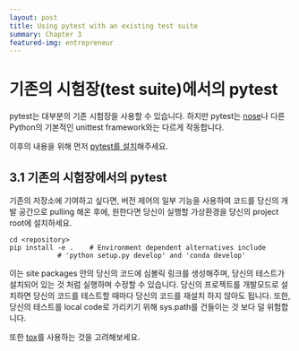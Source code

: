 ```yaml
---
layout: post
title: Using pytest with an existing test suite
summary: Chapter 3
featured-img: entrepreneur
---
```


# 기존의 시험장(test suite)에서의 pytest

pytest는 대부분의 기존 시험장을 사용할 수 있습니다. 하지만 pytest는 [nose]("chapter_16")나 다른 Python의 기본적인 unittest framework와는 다르게 작동합니다.

이후의 내용을 위해 먼저 [pytest를 설치]("https://github.com/19-1-skku-oss/2019-1-OSS-L1/blob/master/doc/kr/1.%20installation%20and%20getting%20start.md")해주세요.
<br>

3.1 기존의 시험장에서의 pytest
---
기존의 저장소에 기여하고 싶다면, 버전 제어의 일부 기능을 사용하여 코드를 당신의 개발 공간으로 pulling 해온 후에, 원한다면 당신이 실행할 가상환경을 당신의 project root에 설치하세요.
```
cd <repository>
pip install -e .    # Environment dependent alternatives include
		    # 'python setup.py develop' and 'conda develop'
```
이는 site packages 안의 당신의 코드에 심볼릭 링크를 생성해주며, 당신의 테스트가 설치되어 있는 것 처럼 실행하며 수정할 수 있습니다.
당신의 프로젝트를 개발모드로 설치하면 당신의 코드를 테스트할 때마다 당신의 코드를 재설치 하지 않아도 됩니다. 또한, 당신의 테스트를 local code로  가리키기 위해 sys.path를 건들이는 것 보다 덜 위험합니다.

또한 [tox]("chapter_23.4")를 사용하는 것을 고려해보세요.
